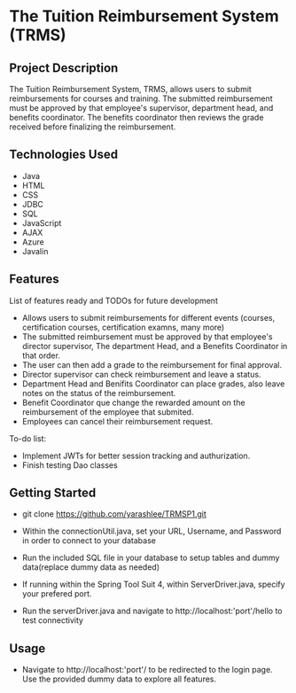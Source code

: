 # The Tuition Reimbursement System (TRMS)

## Project Description

The Tuition Reimbursement System, TRMS, allows users to submit reimbursements for courses and training. The submitted reimbursement must be approved by that employee's supervisor, department head, and benefits coordinator. The benefits coordinator then reviews the grade received before finalizing the reimbursement.

## Technologies Used

* Java
* HTML
* CSS
* JDBC
* SQL
* JavaScript
* AJAX
* Azure
* Javalin

## Features

List of features ready and TODOs for future development
* Allows users to submit reimbursements for different events (courses, certification courses, certification examns, many more)
* The submitted reimbursement must be approved by that employee's director supervisor, The department Head, and a Benefits Coordinator in that order.
* The user can then add a grade to the reimbursement for final approval.
* Director supervisor can check reimbursement and leave a status. 
* Department Head and Benifits Coordinator can place grades, also leave notes on the status of the reimbursement. 
* Benefit Coordinator que change the rewarded amount on the reimbursement of the employee that submited.
* Employees can cancel their reimbursement request. 

To-do list:
* Implement JWTs for better session tracking and authurization.
* Finish testing Dao classes

## Getting Started
   
- git clone https://github.com/yarashlee/TRMSP1.git

- Within the connectionUtil.java, set your URL, Username, and Password in order to connect to your database
- Run the included SQL file in your database to setup tables and dummy data(replace dummy data as needed)
- If running within the Spring Tool Suit 4, within ServerDriver.java, specify your prefered port.
- Run the serverDriver.java and navigate to http://localhost:'port'/hello to test connectivity

## Usage

- Navigate to http://localhost:'port'/ to be redirected to the login page. Use the provided dummy data to explore all features.
